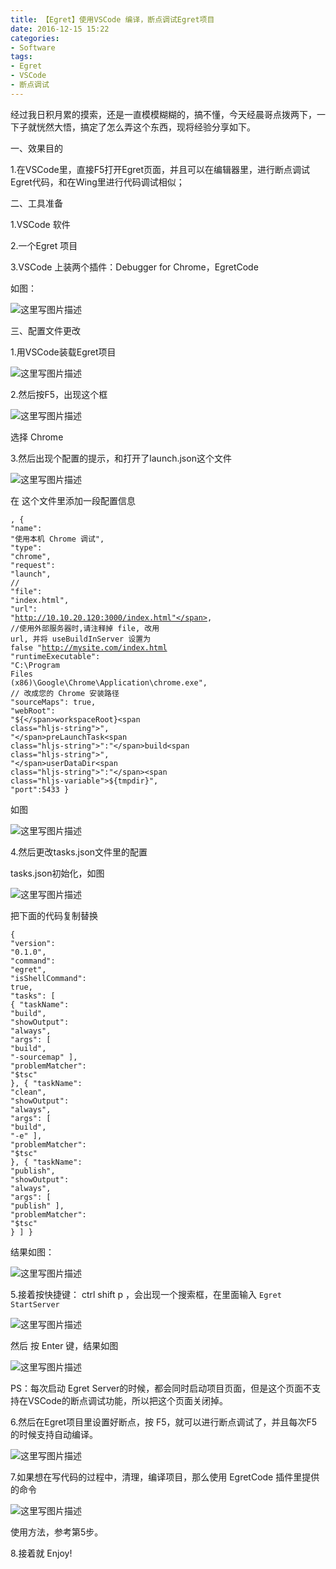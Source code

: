 ```yaml
---
title: 【Egret】使用VSCode 编译，断点调试Egret项目
date: 2016-12-15 15:22
categories:
- Software
tags:
- Egret
- VSCode
- 断点调试
---
```

<!-- more -->
<div class="markdown_views">


经过我日积月累的摸索，还是一直模模糊糊的，搞不懂，今天经晨哥点拨两下，一下子就恍然大悟，搞定了怎么弄这个东西，现将经验分享如下。

一、效果目的   

1.在VSCode里，直接F5打开Egret页面，并且可以在编辑器里，进行断点调试Egret代码，和在Wing里进行代码调试相似；

二、工具准备   

1.VSCode 软件   

2.一个Egret 项目   

3.VSCode 上装两个插件：Debugger for Chrome，EgretCode   

如图：   

![这里写图片描述](http://img.blog.csdn.net/20161215145523577?watermark/2/text/aHR0cDovL2Jsb2cuY3Nkbi5uZXQvYXJ2aW4w/font/5a6L5L2T/fontsize/400/fill/I0JBQkFCMA==/dissolve/70/gravity/SouthEast)

三、配置文件更改   

1.用VSCode装载Egret项目   

![这里写图片描述](http://img.blog.csdn.net/20161215145826188?watermark/2/text/aHR0cDovL2Jsb2cuY3Nkbi5uZXQvYXJ2aW4w/font/5a6L5L2T/fontsize/400/fill/I0JBQkFCMA==/dissolve/70/gravity/SouthEast)

2.然后按F5，出现这个框   

![这里写图片描述](http://img.blog.csdn.net/20161215150314456?watermark/2/text/aHR0cDovL2Jsb2cuY3Nkbi5uZXQvYXJ2aW4w/font/5a6L5L2T/fontsize/400/fill/I0JBQkFCMA==/dissolve/70/gravity/SouthEast)   

选择 Chrome

3.然后出现个配置的提示，和打开了launch.json这个文件   

![这里写图片描述](http://img.blog.csdn.net/20161215150549847?watermark/2/text/aHR0cDovL2Jsb2cuY3Nkbi5uZXQvYXJ2aW4w/font/5a6L5L2T/fontsize/400/fill/I0JBQkFCMA==/dissolve/70/gravity/SouthEast)   

在 这个文件里添加一段配置信息

<code class=" hljs ruby">,
        {
            <span class="hljs-string">"name"</span><span class="hljs-symbol">:</span> <span class="hljs-string">"使用本机 Chrome 调试"</span>,
            <span class="hljs-string">"type"</span><span class="hljs-symbol">:</span> <span class="hljs-string">"chrome"</span>,
            <span class="hljs-string">"request"</span><span class="hljs-symbol">:</span> <span class="hljs-string">"launch"</span>,
            <span class="hljs-regexp">//</span> <span class="hljs-string">"file"</span><span class="hljs-symbol">:</span> <span class="hljs-string">"index.html"</span>,
            <span class="hljs-string">"url"</span><span class="hljs-symbol">:</span> <span class="hljs-string">"http://10.10.20.120:3000/index.html"</span>, <span class="hljs-regexp">//</span>使用外部服务器时,请注释掉 file, 改用 url, 并将 useBuildInServer 设置为 <span class="hljs-keyword">false</span> <span class="hljs-string">"http://mysite.com/index.html
            "</span>runtimeExecutable<span class="hljs-string">": "</span><span class="hljs-constant">C</span><span class="hljs-symbol">:</span>\\<span class="hljs-constant">Program</span> <span class="hljs-constant">Files</span> (x86)\\<span class="hljs-constant">Google</span>\\<span class="hljs-constant">Chrome</span>\\<span class="hljs-constant">Application</span>\\chrome.exe<span class="hljs-string">", // 改成您的 Chrome 安装路径
            "</span>sourceMaps<span class="hljs-string">": true,
            "</span>webRoot<span class="hljs-string">": "</span><span class="hljs-variable">${</span>workspaceRoot}<span class="hljs-string">",
            "</span>preLaunchTask<span class="hljs-string">":"</span>build<span class="hljs-string">",
            "</span>userDataDir<span class="hljs-string">":"</span><span class="hljs-variable">${</span>tmpdir}<span class="hljs-string">",
            "</span>port<span class="hljs-string">":5433
        }</span></code>

如图   

![这里写图片描述](http://img.blog.csdn.net/20161215150803894?watermark/2/text/aHR0cDovL2Jsb2cuY3Nkbi5uZXQvYXJ2aW4w/font/5a6L5L2T/fontsize/400/fill/I0JBQkFCMA==/dissolve/70/gravity/SouthEast)

4.然后更改tasks.json文件里的配置   

tasks.json初始化，如图   

![这里写图片描述](http://img.blog.csdn.net/20161215150944178?watermark/2/text/aHR0cDovL2Jsb2cuY3Nkbi5uZXQvYXJ2aW4w/font/5a6L5L2T/fontsize/400/fill/I0JBQkFCMA==/dissolve/70/gravity/SouthEast)   

把下面的代码复制替换

<code class=" hljs json">{
    "<span class="hljs-attribute">version</span>": <span class="hljs-value"><span class="hljs-string">"0.1.0"</span></span>,
    "<span class="hljs-attribute">command</span>": <span class="hljs-value"><span class="hljs-string">"egret"</span></span>,
    "<span class="hljs-attribute">isShellCommand</span>": <span class="hljs-value"><span class="hljs-literal">true</span></span>,
    "<span class="hljs-attribute">tasks</span>": <span class="hljs-value">[
        {
            "<span class="hljs-attribute">taskName</span>": <span class="hljs-value"><span class="hljs-string">"build"</span></span>,
            "<span class="hljs-attribute">showOutput</span>": <span class="hljs-value"><span class="hljs-string">"always"</span></span>,
            "<span class="hljs-attribute">args</span>": <span class="hljs-value">[
                <span class="hljs-string">"build"</span>,
                <span class="hljs-string">"-sourcemap"</span>
            ]</span>,
            "<span class="hljs-attribute">problemMatcher</span>": <span class="hljs-value"><span class="hljs-string">"$tsc"</span>
        </span>},
        {
            "<span class="hljs-attribute">taskName</span>": <span class="hljs-value"><span class="hljs-string">"clean"</span></span>,
            "<span class="hljs-attribute">showOutput</span>": <span class="hljs-value"><span class="hljs-string">"always"</span></span>,
            "<span class="hljs-attribute">args</span>": <span class="hljs-value">[
                <span class="hljs-string">"build"</span>,
                <span class="hljs-string">"-e"</span>
            ]</span>,
            "<span class="hljs-attribute">problemMatcher</span>": <span class="hljs-value"><span class="hljs-string">"$tsc"</span>
        </span>},
        {
            "<span class="hljs-attribute">taskName</span>": <span class="hljs-value"><span class="hljs-string">"publish"</span></span>,
            "<span class="hljs-attribute">showOutput</span>": <span class="hljs-value"><span class="hljs-string">"always"</span></span>,
            "<span class="hljs-attribute">args</span>": <span class="hljs-value">[
                <span class="hljs-string">"publish"</span>
            ]</span>,
            "<span class="hljs-attribute">problemMatcher</span>": <span class="hljs-value"><span class="hljs-string">"$tsc"</span>
        </span>}
    ]
</span>}</code>

结果如图：   

![这里写图片描述](http://img.blog.csdn.net/20161215151044226?watermark/2/text/aHR0cDovL2Jsb2cuY3Nkbi5uZXQvYXJ2aW4w/font/5a6L5L2T/fontsize/400/fill/I0JBQkFCMA==/dissolve/70/gravity/SouthEast)

5.接着按快捷键： ctrl shift p ，会出现一个搜索框，在里面输入 `Egret StartServer`   

![这里写图片描述](http://img.blog.csdn.net/20161215151413089?watermark/2/text/aHR0cDovL2Jsb2cuY3Nkbi5uZXQvYXJ2aW4w/font/5a6L5L2T/fontsize/400/fill/I0JBQkFCMA==/dissolve/70/gravity/SouthEast)   

然后 按 Enter 键，结果如图   

![这里写图片描述](http://img.blog.csdn.net/20161215151606561?watermark/2/text/aHR0cDovL2Jsb2cuY3Nkbi5uZXQvYXJ2aW4w/font/5a6L5L2T/fontsize/400/fill/I0JBQkFCMA==/dissolve/70/gravity/SouthEast)   

PS：每次启动 Egret Server的时候，都会同时启动项目页面，但是这个页面不支持在VSCode的断点调试功能，所以把这个页面关闭掉。

6.然后在Egret项目里设置好断点，按 F5，就可以进行断点调试了，并且每次F5的时候支持自动编译。   

![这里写图片描述](http://img.blog.csdn.net/20161215151931050?watermark/2/text/aHR0cDovL2Jsb2cuY3Nkbi5uZXQvYXJ2aW4w/font/5a6L5L2T/fontsize/400/fill/I0JBQkFCMA==/dissolve/70/gravity/SouthEast)

7.如果想在写代码的过程中，清理，编译项目，那么使用 EgretCode 插件里提供的命令   

![这里写图片描述](http://img.blog.csdn.net/20161215152126699?watermark/2/text/aHR0cDovL2Jsb2cuY3Nkbi5uZXQvYXJ2aW4w/font/5a6L5L2T/fontsize/400/fill/I0JBQkFCMA==/dissolve/70/gravity/SouthEast)   

使用方法，参考第5步。

8.接着就 Enjoy!

</div>